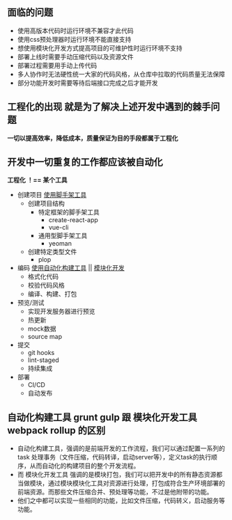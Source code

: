 ## 面临的问题
- 使用高版本代码时运行环境不兼容才此代码
- 使用css预处理器时运行环境不能直接支持
- 想使用模块化开发方式提高项目的可维护性时运行环境不支持
- 部署上线时需要手动压缩代码以及资源文件
- 部署过程需要用手动上传代码
- 多人协作时无法硬性统一大家的代码风格，从仓库中拉取的代码质量无法保障
- 部分功能开发时需要等待后端接口完成之后才能开发

## 工程化的出现 就是为了解决上述开发中遇到的棘手问题
**一切以提高效率，降低成本，质量保证为目的手段都属于工程化**

## 开发中一切重复的工作都应该被自动化
**工程化 ！== 某个工具**
- 创建项目 [使用脚手架工具](脚手架工具/脚手架工具.md)
  - 创建项目结构
    - 特定框架的脚手架工具
      - create-react-app
      - vue-cli
    - 通用型脚手架工具
      - yeoman
  - 创建特定类型文件
    - plop
- 编码 [使用自动化构建工具](自动化构建/自动化构建.md) || [模块化开发](模块化/模块化.md)
  - 格式化代码
  - 校验代码风格
  - 编译、构建、打包
- 预览/测试
  - 实现开发服务器进行预览
  - 热更新
  - mock数据
  - source map
- 提交
  - git hooks
  - lint-staged
  - 持续集成
- 部署
  - CI/CD
  - 自动发布

## 自动化构建工具 grunt gulp 跟 模块化开发工具 webpack rollup 的区别
- 自动化构建工具，强调的是前端开发的工作流程，我们可以通过配置一系列的 task 处理事务（文件压缩，代码转译，启动server等），定义task的执行顺序，从而自动化的构建项目的整个开发流程。
- 而 模块化开发工具 强调的是模块打包，我们可以把开发中的所有静态资源都当做模块，通过模块模块化工具对资源进行处理，打包成符合生产环境部署的前端资源。而那些文件压缩合并、预处理等功能，不过是他附带的功能。
- 他们之中都可以实现一些相同的功能，比如文件压缩，代码转义，启动服务等功能。

